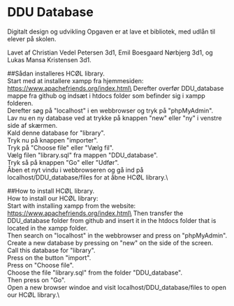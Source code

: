# DDU Database

Digitalt design og udvikling
Opgaven er at lave et bibliotek, med udlån til elever på skolen. 

Lavet af Christian Vedel Petersen 3d1, Emil Boesgaard Nørbjerg 3d1, og Lukas Mansa Kristensen 3d1.


##Sådan installeres HCØL library.\
Start med at installere xampp fra hjemmesiden:\
https://www.apachefriends.org/index.html\
Derefter overfør DDU_database mappe fra github og indsæt i htdocs folder som befinder sig i xampp folderen.\
Derefter søg på "localhost" i en webbrowser og tryk på "phpMyAdmin".\
Lav nu en ny database ved at trykke på knappen "new" eller "ny" i venstre side af skærmen.\
Kald denne database for "library".\
Tryk nu på knappen "importer".\
Tryk på "Choose file" eller "Vælg fil".\
Vælg filen "library.sql" fra mappen "DDU_database".\
Tryk så på knappen "Go" eller "Udfør".\
Åben et nyt vindu i webbrowseren og gå ind på localhost/DDU_database/files for at åbne HCØL library.\

##How to install HCØL library.\
How to install our HCØL library:\
Start with installing xampp from the website:\
https://www.apachefriends.org/index.html\
Then transfer the DDU_database folder from github and insert it in the htdocs folder that is located in the xampp folder.\
Then search on "localhost" in the webbrowser and press on "phpMyAdmin".\
Create a new database by pressing on "new" on the side of the screen.\
Call this database for "library".\
Press on the button "import".\
Press on "Choose file".\
Choose the file "library.sql" from the folder "DDU_database".\
Then press on "Go".\
Open a new browser windoe and visit localhost/DDU_database/files to open our HCØL library.\
